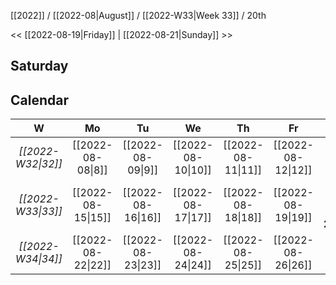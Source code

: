 [[2022]] / [[2022-08|August]] / [[2022-W33|Week 33]] / 20th

<<  [[2022-08-19|Friday]]   |  [[2022-08-21|Sunday]]   >>︎

## Saturday

## Calendar
| W  | Mo | Tu | We | Th | Fr | Sa | Su |
|:--:|:--:|:--:|:--:|:--:|:--:|:--:|:--:|
| *[[2022-W32\|32]]* | [[2022-08-08\|8]]  | [[2022-08-09\|9]]  | [[2022-08-10\|10]] | [[2022-08-11\|11]] | [[2022-08-12\|12]] | [[2022-08-13\|13]] | [[2022-08-14\|14]] |
| *[[2022-W33\|33]]* | [[2022-08-15\|15]] | [[2022-08-16\|16]] | [[2022-08-17\|17]] | [[2022-08-18\|18]] | [[2022-08-19\|19]] | ==**[[2022-08-20\|20]]**== | [[2022-08-21\|21]] |
| *[[2022-W34\|34]]* | [[2022-08-22\|22]] | [[2022-08-23\|23]] | [[2022-08-24\|24]] | [[2022-08-25\|25]] | [[2022-08-26\|26]] | [[2022-08-27\|27]] | [[2022-08-28\|28]] |

